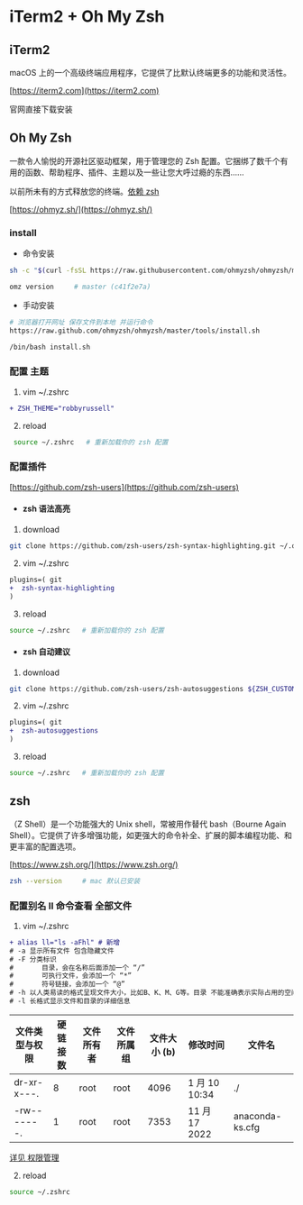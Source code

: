 # iTerm2 + Oh My Zsh

## iTerm2

macOS 上的一个高级终端应用程序，它提供了比默认终端更多的功能和灵活性。

[https://iterm2.com](https://iterm2.com)

官网直接下载安装

## Oh My Zsh

一款令人愉悦的开源社区驱动框架，用于管理您的 Zsh 配置。它捆绑了数千个有用的函数、帮助程序、插件、主题以及一些让您大呼过瘾的东西……

以前所未有的方式释放您的终端。[依赖 zsh](#zsh)

[https://ohmyz.sh/](https://ohmyz.sh/)

### install

- 命令安装

```bash
sh -c "$(curl -fsSL https://raw.githubusercontent.com/ohmyzsh/ohmyzsh/master/tools/install.sh)"

omz version     # master (c41f2e7a)
```

- 手动安装

```bash
# 浏览器打开网址 保存文件到本地 并运行命令
https://raw.github.com/ohmyzsh/ohmyzsh/master/tools/install.sh

/bin/bash install.sh
```

### 配置 主题

1. vim ~/.zshrc

```diff
+ ZSH_THEME="robbyrussell"
```

2. reload

```bash
 source ~/.zshrc   # 重新加载你的 zsh 配置
```

### 配置插件

[https://github.com/zsh-users](https://github.com/zsh-users)

- #### zsh 语法高亮

1. download

```bash
git clone https://github.com/zsh-users/zsh-syntax-highlighting.git ~/.oh-my-zsh/custom/plugins/zsh-syntax-highlighting
```

2. vim ~/.zshrc

```diff
plugins=( git
+  zsh-syntax-highlighting
)
```

3. reload

```bash
source ~/.zshrc   # 重新加载你的 zsh 配置
```

- #### zsh 自动建议

1. download

```bash
git clone https://github.com/zsh-users/zsh-autosuggestions ${ZSH_CUSTOM:-~/.oh-my-zsh/custom}/plugins/zsh-autosuggestions
```

2. vim ~/.zshrc

```diff
plugins=( git
+  zsh-autosuggestions
)
```

3. reload

```bash
source ~/.zshrc   # 重新加载你的 zsh 配置
```

## zsh

（Z Shell）是一个功能强大的 Unix shell，常被用作替代 bash（Bourne Again Shell）。它提供了许多增强功能，如更强大的命令补全、扩展的脚本编程功能、和更丰富的配置选项。

[https://www.zsh.org/](https://www.zsh.org/)

```bash
zsh --version     # mac 默认已安装
```

### 配置别名 ll 命令查看 全部文件

1. vim ~/.zshrc

```diff
+ alias ll="ls -aFhl" # 新增
# -a 显示所有文件 包含隐藏文件
# -F 分类标识
#       目录，会在名称后面添加一个 “/”
#       可执行文件，会添加一个 “*”
#       符号链接，会添加一个 “@”
# -h 以人类易读的格式呈现文件大小，比如B、K、M、G等。目录 不能准确表示实际占用的空间
# -l 长格式显示文件和目录的详细信息
```

| 文件类型与权限 | 硬链接数 | 文件所有者 | 文件所属组 | 文件大小 (b) | 修改时间      | 文件名          |
| -------------- | -------- | ---------- | ---------- | ------------ | ------------- | --------------- |
| dr-xr-x---.    | 8        | root       | root       | 4096         | 1 月 10 10:34 | ./              |
| -rw-------.    | 1        | root       | root       | 7353         | 11 月 17 2022 | anaconda-ks.cfg |

[详见 权限管理](/src/linux/linux.md#权限管理)

2. reload

```bash
source ~/.zshrc
```
